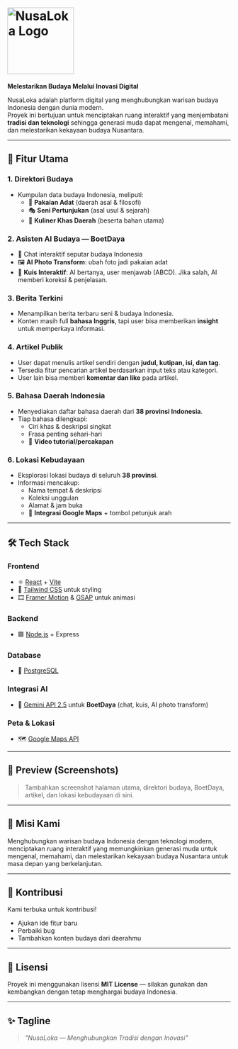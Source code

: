 # <img src="https://res.cloudinary.com/dr5pehdsw/image/upload/v1756970240/download__1_-removebg-preview_ayynew.png" alt="NusaLoka Logo" width="150"/>
**Melestarikan Budaya Melalui Inovasi Digital**

NusaLoka adalah platform digital yang menghubungkan warisan budaya Indonesia dengan dunia modern.  
Proyek ini bertujuan untuk menciptakan ruang interaktif yang menjembatani **tradisi dan teknologi** sehingga generasi muda dapat mengenal, memahami, dan melestarikan kekayaan budaya Nusantara.

---

## 🚀 Fitur Utama

### 1. Direktori Budaya  
- Kumpulan data budaya Indonesia, meliputi:  
  - 👘 **Pakaian Adat** (daerah asal & filosofi)  
  - 🎭 **Seni Pertunjukan** (asal usul & sejarah)  
  - 🍲 **Kuliner Khas Daerah** (beserta bahan utama)  

### 2. Asisten AI Budaya — **BoetDaya**  
- 💬 Chat interaktif seputar budaya Indonesia  
- 🖼️ **AI Photo Transform**: ubah foto jadi pakaian adat  
- 🧩 **Kuis Interaktif**: AI bertanya, user menjawab (ABCD). Jika salah, AI memberi koreksi & penjelasan.  

### 3. Berita Terkini  
- Menampilkan berita terbaru seni & budaya Indonesia.  
- Konten masih full **bahasa Inggris**, tapi user bisa memberikan **insight** untuk memperkaya informasi.  

### 4. Artikel Publik  
- User dapat menulis artikel sendiri dengan **judul, kutipan, isi, dan tag**.  
- Tersedia fitur pencarian artikel berdasarkan input teks atau kategori.  
- User lain bisa memberi **komentar dan like** pada artikel.  

### 5. Bahasa Daerah Indonesia  
- Menyediakan daftar bahasa daerah dari **38 provinsi Indonesia**.  
- Tiap bahasa dilengkapi:  
  - Ciri khas & deskripsi singkat  
  - Frasa penting sehari-hari  
  - 🎥 **Video tutorial/percakapan**  

### 6. Lokasi Kebudayaan  
- Eksplorasi lokasi budaya di seluruh **38 provinsi**.  
- Informasi mencakup:  
  - Nama tempat & deskripsi  
  - Koleksi unggulan  
  - Alamat & jam buka  
  - 📍 **Integrasi Google Maps** + tombol petunjuk arah  

---

## 🛠️ Tech Stack

### Frontend
- ⚛️ [React](https://react.dev/) + [Vite](https://vitejs.dev/)  
- 🎨 [Tailwind CSS](https://tailwindcss.com/) untuk styling  
- 🎞️ [Framer Motion](https://www.framer.com/motion/) & [GSAP](https://greensock.com/gsap/) untuk animasi  

### Backend
- 🟩 [Node.js](https://nodejs.org/) + Express  

### Database
- 🐘 [PostgreSQL](https://www.postgresql.org/)  

### Integrasi AI
- 🤖 [Gemini API 2.5](https://ai.google/) untuk **BoetDaya** (chat, kuis, AI photo transform)  

### Peta & Lokasi
- 🗺️ [Google Maps API](https://developers.google.com/maps)  

---

## 📸 Preview (Screenshots)
> Tambahkan screenshot halaman utama, direktori budaya, BoetDaya, artikel, dan lokasi kebudayaan di sini.  

---

## 📌 Misi Kami
Menghubungkan warisan budaya Indonesia dengan teknologi modern, menciptakan ruang interaktif yang memungkinkan generasi muda untuk mengenal, memahami, dan melestarikan kekayaan budaya Nusantara untuk masa depan yang berkelanjutan.  

---

## 🤝 Kontribusi
Kami terbuka untuk kontribusi!  
- Ajukan ide fitur baru  
- Perbaiki bug  
- Tambahkan konten budaya dari daerahmu  

---

## 📄 Lisensi
Proyek ini menggunakan lisensi **MIT License** — silakan gunakan dan kembangkan dengan tetap menghargai budaya Indonesia.  

---

## ✨ Tagline  
> *"NusaLoka — Menghubungkan Tradisi dengan Inovasi"*
